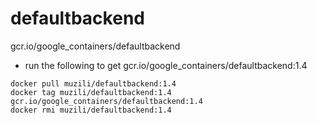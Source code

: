 # defaultbackend
gcr.io/google_containers/defaultbackend

* run the following to get gcr.io/google_containers/defaultbackend:1.4
```
docker pull muzili/defaultbackend:1.4
docker tag muzili/defaultbackend:1.4 gcr.io/google_containers/defaultbackend:1.4
docker rmi muzili/defaultbackend:1.4
```
